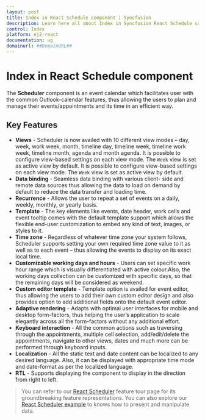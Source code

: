 ```yaml
---
layout: post
title: Index in React Schedule component | Syncfusion
description: Learn here all about Index in Syncfusion React Schedule component of Syncfusion Essential JS 2 and more.
control: Index 
platform: ej2-react
documentation: ug
domainurl: ##DomainURL##
---
```


# Index in React Schedule component

The **Scheduler** component is an event calendar which facilitates user with the common Outlook-calendar features,
thus allowing the users to plan and manage their events/appointments and its time in an efficient way.

## Key Features

* **Views** - Scheduler is now availed with 10 different view modes – day, week, work week, month, timeline day, timeline week, timeline work week, timeline month, agenda and month agenda.
It is possible to configure view-based settings on each view mode. The `Week` view is set as active view by default.
It is possible to configure view-based settings on each view mode. The `Week` view is set as active view by default.
* **Data binding** - Seamless data binding with various client- side and remote data sources thus allowing the data to load on demand by default to reduce the data transfer and loading time.
* **Recurrence** - Allows the user to repeat a set of events on a daily, weekly, monthly, or yearly basis.
* **Template** - The key elements like events, date header, work cells and event tooltip comes with the default template support which allows the flexible end-user customization to embed any kind of text, images, or styles to it.
* **Time zone** -  Regardless of whatever time zone your system follows, Scheduler supports setting your own required time zone value to it as well as to each event – thus allowing the events to display on its exact local time.
* **Customizable working days and hours** - Users can set specific work hour range which is visually differentiated with active colour.Also, the working days collection can be customized with specific days, so that the remaining days will be considered as weekend.
* **Custom editor template** - Template option is availed for event editor, thus allowing the users to add their own custom editor design and also provides option to add additional fields onto the default event editor.
* **Adaptive rendering** - Adapts with optimal user interfaces for mobile and desktop form-factors, thus helping the user’s application to scale elegantly across all the form-factors without any additional effort.
* **Keyboard interaction** - All the common actions such as traversing through the appointments, multiple cell selection, add/edit/delete the appointments, navigate to other views, dates and much more can be performed through keyboard inputs.
* **Localization** - All the static text and date content can be localized to any desired language. Also, it can be displayed with appropriate time mode and date-format as per the localized language.
* **RTL** - Supports displaying the component to display in the direction from right to left.

> You can refer to our [React Scheduler](https://www.syncfusion.com/react-ui-components/react-scheduler) feature tour page for its groundbreaking feature representations. You can also explore our [React Scheduler example](https://ej2.syncfusion.com/react/demos/#/material/schedule/overview) to knows how to present and manipulate data.
